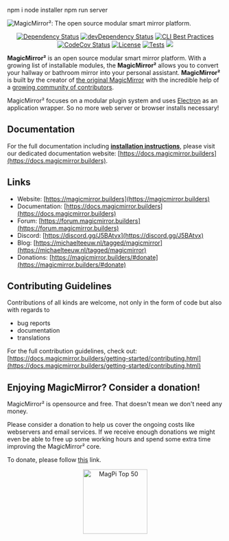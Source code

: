 npm i 
node installer 
npm run server


![MagicMirror²: The open source modular smart mirror platform. ](.github/header.png)

<p style="text-align: center">
	<a href="https://david-dm.org/MichMich/MagicMirror"><img src="https://david-dm.org/MichMich/MagicMirror.svg" alt="Dependency Status"></a>
	<a href="https://david-dm.org/MichMich/MagicMirror?type=dev"><img src="https://david-dm.org/MichMich/MagicMirror/dev-status.svg" alt="devDependency Status"></a>
	<a href="https://bestpractices.coreinfrastructure.org/projects/347"><img src="https://bestpractices.coreinfrastructure.org/projects/347/badge" alt="CLI Best Practices"></a>
	<a href="https://codecov.io/gh/MichMich/MagicMirror"><img src="https://codecov.io/gh/MichMich/MagicMirror/branch/master/graph/badge.svg?token=LEG1KitZR6" alt="CodeCov Status"/></a>
	<a href="https://choosealicense.com/licenses/mit"><img src="https://img.shields.io/badge/license-MIT-blue.svg" alt="License"></a>
	<a href="https://github.com/MichMich/MagicMirror/actions?query=workflow%3A%22Automated+Tests%22"><img src="https://github.com/MichMich/MagicMirror/workflows/Automated%20Tests/badge.svg" alt="Tests"></a>
  <a href="https://codecov.io/gh/MichMich/MagicMirror"><img src="https://codecov.io/gh/MichMich/MagicMirror/branch/master/graph/badge.svg" /></a>
</p>

**MagicMirror²** is an open source modular smart mirror platform. With a growing list of installable modules, the **MagicMirror²** allows you to convert your hallway or bathroom mirror into your personal assistant. **MagicMirror²** is built by the creator of [the original MagicMirror](https://michaelteeuw.nl/tagged/magicmirror) with the incredible help of a [growing community of contributors](https://github.com/MichMich/MagicMirror/graphs/contributors).

MagicMirror² focuses on a modular plugin system and uses [Electron](https://www.electronjs.org/) as an application wrapper. So no more web server or browser installs necessary!

## Documentation

For the full documentation including **[installation instructions](https://docs.magicmirror.builders/getting-started/installation.html)**, please visit our dedicated documentation website: [https://docs.magicmirror.builders](https://docs.magicmirror.builders).

## Links

- Website: [https://magicmirror.builders](https://magicmirror.builders)
- Documentation: [https://docs.magicmirror.builders](https://docs.magicmirror.builders)
- Forum: [https://forum.magicmirror.builders](https://forum.magicmirror.builders)
- Discord: [https://discord.gg/J5BAtvx](https://discord.gg/J5BAtvx)
- Blog: [https://michaelteeuw.nl/tagged/magicmirror](https://michaelteeuw.nl/tagged/magicmirror)
- Donations: [https://magicmirror.builders/#donate](https://magicmirror.builders/#donate)

## Contributing Guidelines

Contributions of all kinds are welcome, not only in the form of code but also with regards to

- bug reports
- documentation
- translations

For the full contribution guidelines, check out: [https://docs.magicmirror.builders/getting-started/contributing.html](https://docs.magicmirror.builders/getting-started/contributing.html)

## Enjoying MagicMirror? Consider a donation!

MagicMirror² is opensource and free. That doesn't mean we don't need any money.

Please consider a donation to help us cover the ongoing costs like webservers and email services.
If we receive enough donations we might even be able to free up some working hours and spend some extra time improving the MagicMirror² core.

To donate, please follow [this](https://www.paypal.com/cgi-bin/webscr?cmd=_s-xclick&hosted_button_id=G5D8E9MR5DTD2&source=url) link.

<p style="text-align: center">
	<a href="https://forum.magicmirror.builders/topic/728/magicmirror-is-voted-number-1-in-the-magpi-top-50"><img src="https://magicmirror.builders/img/magpi-best-watermark-custom.png" width="150" alt="MagPi Top 50"></a>
</p>
